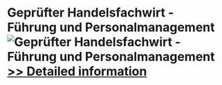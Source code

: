 # Geprüfter Handelsfachwirt - Führung und Personalmanagement<br />![Geprüfter Handelsfachwirt - Führung und Personalmanagement](https://mycommerce.akamaized.net/api/pimages/P300381781/BIG/300381781.JPG)<br />[>> Detailed information](https://secure.shareit.com/shareit/product.html?productid=300381781&affiliateid=200057808)